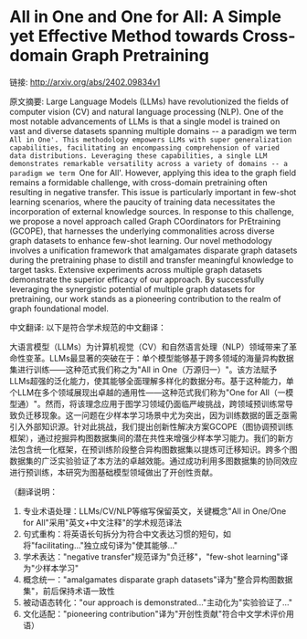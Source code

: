 # All in One and One for All: A Simple yet Effective Method towards Cross-domain Graph Pretraining

链接: http://arxiv.org/abs/2402.09834v1

原文摘要:
Large Language Models (LLMs) have revolutionized the fields of computer
vision (CV) and natural language processing (NLP). One of the most notable
advancements of LLMs is that a single model is trained on vast and diverse
datasets spanning multiple domains -- a paradigm we term `All in One'. This
methodology empowers LLMs with super generalization capabilities, facilitating
an encompassing comprehension of varied data distributions. Leveraging these
capabilities, a single LLM demonstrates remarkable versatility across a variety
of domains -- a paradigm we term `One for All'. However, applying this idea to
the graph field remains a formidable challenge, with cross-domain pretraining
often resulting in negative transfer. This issue is particularly important in
few-shot learning scenarios, where the paucity of training data necessitates
the incorporation of external knowledge sources. In response to this challenge,
we propose a novel approach called Graph COordinators for PrEtraining (GCOPE),
that harnesses the underlying commonalities across diverse graph datasets to
enhance few-shot learning. Our novel methodology involves a unification
framework that amalgamates disparate graph datasets during the pretraining
phase to distill and transfer meaningful knowledge to target tasks. Extensive
experiments across multiple graph datasets demonstrate the superior efficacy of
our approach. By successfully leveraging the synergistic potential of multiple
graph datasets for pretraining, our work stands as a pioneering contribution to
the realm of graph foundational model.

中文翻译:
以下是符合学术规范的中文翻译：

大语言模型（LLMs）为计算机视觉（CV）和自然语言处理（NLP）领域带来了革命性变革。LLMs最显著的突破在于：单个模型能够基于跨多领域的海量异构数据集进行训练——这种范式我们称之为"All in One（万源归一）"。该方法赋予LLMs超强的泛化能力，使其能够全面理解多样化的数据分布。基于这种能力，单个LLM在多个领域展现出卓越的通用性——这种范式我们称为"One for All（一模型通）"。然而，将该理念应用于图学习领域仍面临严峻挑战，跨领域预训练常导致负迁移现象。这一问题在少样本学习场景中尤为突出，因为训练数据的匮乏亟需引入外部知识源。针对此挑战，我们提出创新性解决方案GCOPE（图协调预训练框架），通过挖掘异构图数据集间的潜在共性来增强少样本学习能力。我们的新方法包含统一化框架，在预训练阶段整合异构图数据集以提炼可迁移知识。跨多个图数据集的广泛实验验证了本方法的卓越效能。通过成功利用多图数据集的协同效应进行预训练，本研究为图基础模型领域做出了开创性贡献。

（翻译说明：
1. 专业术语处理：LLMs/CV/NLP等缩写保留英文，关键概念"All in One/One for All"采用"英文+中文注释"的学术规范译法
2. 句式重构：将英语长句拆分为符合中文表达习惯的短句，如将"facilitating..."独立成句译为"使其能够..."
3. 学术表达："negative transfer"规范译为"负迁移"，"few-shot learning"译为"少样本学习"
4. 概念统一："amalgamates disparate graph datasets"译为"整合异构图数据集"，前后保持术语一致性
5. 被动语态转化："our approach is demonstrated..."主动化为"实验验证了..."
6. 文化适配："pioneering contribution"译为"开创性贡献"符合中文学术评价用语）
